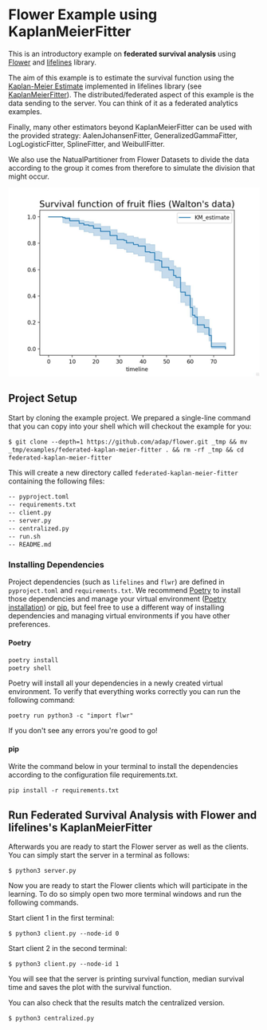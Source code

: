 # Flower Example using KaplanMeierFitter

This is an introductory example on **federated survival analysis** using [Flower](https://flower.dev/)
and [lifelines](https://lifelines.readthedocs.io/en/stable/index.html) library.

The aim of this example is to estimate the survival function using the
[Kaplan-Meier Estimate](https://en.wikipedia.org/wiki/Kaplan%E2%80%93Meier_estimator) implemented in
lifelines library (see [KaplanMeierFitter](https://lifelines.readthedocs.io/en/stable/fitters/univariate/KaplanMeierFitter.html#lifelines.fitters.kaplan_meier_fitter.KaplanMeierFitter)). The distributed/federated aspect of this example
is the data sending to the server. You can think of it as a federated analytics examples.

Finally, many other estimators beyond KaplanMeierFitter can be used with the provided strategy:
AalenJohansenFitter, GeneralizedGammaFitter, LogLogisticFitter,
SplineFitter, and WeibullFitter.

We also use the NatualPartitioner from Flower Datasets to divide the data according to
the group it comes from therefore to simulate the division that might occur.

![Survival Function](./survival_function_federated.jpg)

## Project Setup

Start by cloning the example project. We prepared a single-line command that you can copy into your shell which will checkout the example for you:

```shell
$ git clone --depth=1 https://github.com/adap/flower.git _tmp && mv _tmp/examples/federated-kaplan-meier-fitter . && rm -rf _tmp && cd federated-kaplan-meier-fitter
```

This will create a new directory called `federated-kaplan-meier-fitter` containing the following files:

```shell
-- pyproject.toml
-- requirements.txt
-- client.py
-- server.py
-- centralized.py
-- run.sh
-- README.md
```

### Installing Dependencies

Project dependencies (such as `lifelines` and `flwr`) are defined in `pyproject.toml` and `requirements.txt`. We recommend [Poetry](https://python-poetry.org/docs/) to install those dependencies and manage your virtual environment ([Poetry installation](https://python-poetry.org/docs/#installation)) or [pip](https://pip.pypa.io/en/latest/development/), but feel free to use a different way of installing dependencies and managing virtual environments if you have other preferences.

#### Poetry

```shell
poetry install
poetry shell
```

Poetry will install all your dependencies in a newly created virtual environment. To verify that everything works correctly you can run the following command:

```shell
poetry run python3 -c "import flwr"
```

If you don't see any errors you're good to go!

#### pip

Write the command below in your terminal to install the dependencies according to the configuration file requirements.txt.

```shell
pip install -r requirements.txt
```

## Run Federated Survival Analysis with Flower and lifelines's KaplanMeierFitter

Afterwards you are ready to start the Flower server as well as the clients. You can simply start the server in a terminal as follows:

```shell
$ python3 server.py
```

Now you are ready to start the Flower clients which will participate in the learning. To do so simply open two more terminal windows and run the following commands.

Start client 1 in the first terminal:

```shell
$ python3 client.py --node-id 0
```

Start client 2 in the second terminal:

```shell
$ python3 client.py --node-id 1
```

You will see that the server is printing survival function, median survival time and saves the plot with the survival function.

You can also check that the results match the centralized version.

```shell
$ python3 centralized.py
```
